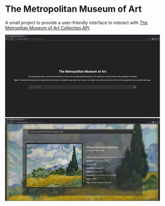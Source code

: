 # The Metropolitan Museum of Art
A small project to provide a user-friendly interface to interact with [The Metroplitan Museum of Art Collection API](https://metmuseum.github.io/).

<img alt="Screenshots" src="screenshots/1.png">
<img alt="Screenshots" src="screenshots/2.png">
